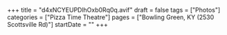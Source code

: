 +++
title = "d4xNCYEUPDlhOxb0Rq0q.avif"
draft = false
tags = ["Photos"]
categories = ["Pizza Time Theatre"]
pages = ["Bowling Green, KY (2530 Scottsville Rd)"]
startDate = ""
+++
